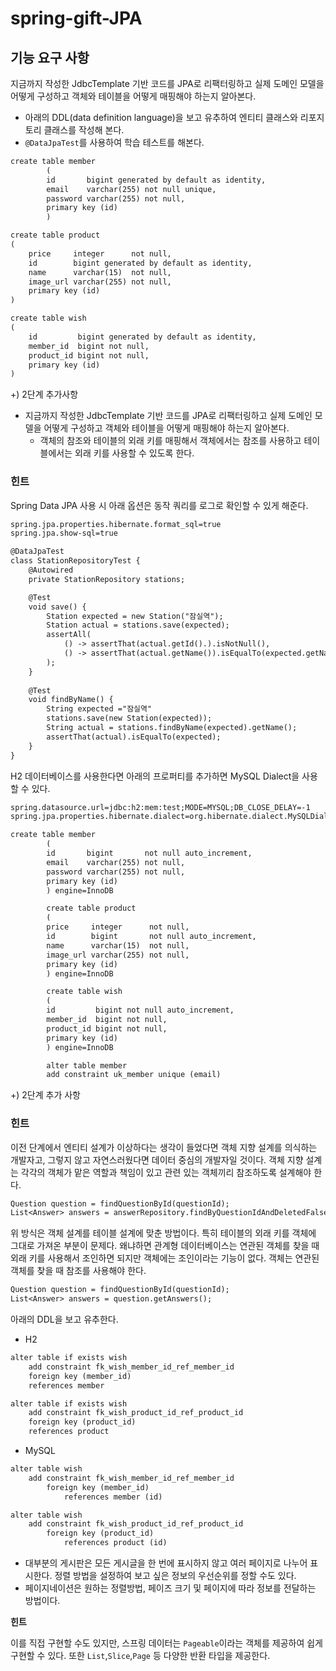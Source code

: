 # spring-gift-JPA

## 기능 요구 사항
지금까지 작성한  JdbcTemplate 기반 코드를 JPA로 리팩터링하고 실제 도메인 모델을 어떻게 구성하고 객체와 테이블을 어떻게 매핑해야 하는지 알아본다.
- 아래의 DDL(data definition language)을 보고 유추하여 엔티티 클래스와 리포지토리 클래스를 작성해 본다.
- ```@DataJpaTest```를 사용하여 학습 테스트를 해본다.
```dtd
create table member
        (
        id       bigint generated by default as identity,
        email    varchar(255) not null unique,
        password varchar(255) not null,
        primary key (id)
        )
```
```dtd
create table product
(
    price     integer      not null,
    id        bigint generated by default as identity,
    name      varchar(15)  not null,
    image_url varchar(255) not null,
    primary key (id)
)
```
```dtd
create table wish
(
    id         bigint generated by default as identity,
    member_id  bigint not null,
    product_id bigint not null,
    primary key (id)
)
```
+) 2단계 추가사항
 - 지금까지 작성한 JdbcTemplate 기반 코드를 JPA로 리팩터링하고 실제 도메인 모델을 어떻게 구성하고 객체와 테이블을 어떻게 매핑해야 하는지 알아본다.
   - 객체의 참조와 테이블의 외래 키를 매핑해서 객체에서는 참조를 사용하고 테이블에서는 외래 키를 사용할 수 있도록 한다.

### 힌트
Spring Data JPA 사용 시 아래 옵션은 동작 쿼리를 로그로 확인할 수 있게 해준다.
```dtd
spring.jpa.properties.hibernate.format_sql=true
spring.jpa.show-sql=true
```

```dtd
@DataJpaTest
class StationRepositoryTest {
    @Autowired
    private StationRepository stations;

    @Test
    void save() {
        Station expected = new Station("잠실역");
        Station actual = stations.save(expected);
        assertAll(
            () -> assertThat(actual.getId().).isNotNull(),
            () -> assertThat(actual.getName()).isEqualTo(expected.getName())
        );
    }
    
    @Test
    void findByName() {
        String expected ="잠실역"
        stations.save(new Station(expected));
        String actual = stations.findByName(expected).getName();
        assertThat(actual).isEqualTo(expected);
    }
}
```
H2 데이터베이스를 사용한다면 아래의 프로퍼티를 추가하면 MySQL Dialect을 사용할 수 있다.
```dtd
spring.datasource.url=jdbc:h2:mem:test;MODE=MYSQL;DB_CLOSE_DELAY=-1
spring.jpa.properties.hibernate.dialect=org.hibernate.dialect.MySQLDialect
```

```dtd
create table member
        (
        id       bigint       not null auto_increment,
        email    varchar(255) not null,
        password varchar(255) not null,
        primary key (id)
        ) engine=InnoDB

        create table product
        (
        price     integer      not null,
        id        bigint       not null auto_increment,
        name      varchar(15)  not null,
        image_url varchar(255) not null,
        primary key (id)
        ) engine=InnoDB

        create table wish
        (
        id         bigint not null auto_increment,
        member_id  bigint not null,
        product_id bigint not null,
        primary key (id)
        ) engine=InnoDB

        alter table member
        add constraint uk_member unique (email)
```
+) 2단계 추가 사항
### 힌트
이전 단계에서 엔티티 설계가 이상하다는 생각이 들었다면 객체 지향 설계를 의식하는 개발자고, 그렇지 않고 자연스러웠다면 데이터 중심의 개발자일 것이다. 객체 지향 설계는 각각의 객체가 맡은 역할과 책임이 있고 관련 있는 객체끼리 참조하도록 설계해야 한다.
```dtd
Question question = findQuestionById(questionId);
List<Answer> answers = answerRepository.findByQuestionIdAndDeletedFalse(questionId);
```
위 방식은 객체 설계를 테이블 설계에 맞춘 방법이다. 특히 테이블의 외래 키를 객체에 그대로 가져온 부분이 문제다. 왜냐하면 관계형 데이터베이스는 연관된 객체를 찾을 때 외래 키를 사용해서 조인하면 되지만 객체에는 조인이라는 기능이 없다. 객체는 연관된 객체를 찾을 때 참조를 사용해야 한다.
```dtd
Question question = findQuestionById(questionId);
List<Answer> answers = question.getAnswers();
```

아래의 DDL을 보고 유추한다.
- H2
```dtd
alter table if exists wish
    add constraint fk_wish_member_id_ref_member_id
    foreign key (member_id)
    references member

alter table if exists wish
    add constraint fk_wish_product_id_ref_product_id
    foreign key (product_id)
    references product
```
- MySQL
```dtd
alter table wish
    add constraint fk_wish_member_id_ref_member_id
        foreign key (member_id)
            references member (id)

alter table wish
    add constraint fk_wish_product_id_ref_product_id
        foreign key (product_id)
            references product (id)

```
- 대부분의 게시판은 모든 게시글을 한 번에 표시하지 않고 여러 페이지로 나누어 표시한다. 정렬 방법을 설정하여 보고 싶은 정보의 우선순위를 정할 수도 있다.
- 페이지네이션은 원하는 정렬방법, 페이즈 크기 및 페이지에 따라 정보를 전달하는 방법이다.

**힌트**

이를 직접 구현할 수도 있지만, 스프링 데이터는 ```Pageable```이라는 객체를 제공하여 쉽게 구현할 수 있다. 또한 ```List```,```Slice```,```Page``` 등 다양한 반환 타입을 제공한다.
